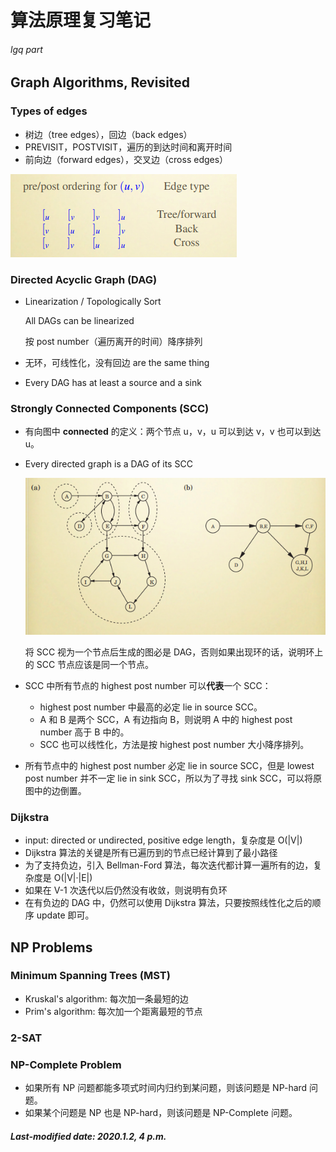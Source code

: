 # 算法原理复习笔记

###### lgq part

## Graph Algorithms, Revisited

### Types of edges

+ 树边（tree edges），回边（back edges）
+ PREVISIT，POSTVISIT，遍历的到达时间和离开时间
+ 前向边（forward edges），交叉边（cross edges）

![1577933887175](./images/type-of-trees.png)

### Directed Acyclic Graph (DAG)

+ Linearization / Topologically Sort

  All DAGs can be linearized

  按 post number（遍历离开的时间）降序排列

+ 无环，可线性化，没有回边 are the same thing

+ Every DAG has at least a source and a sink

### Strongly Connected Components (SCC)

+ 有向图中 **connected** 的定义：两个节点 u，v，u 可以到达 v，v 也可以到达 u。

+ Every directed graph is a DAG of its SCC

  ![1577934868651](./images/scc.png)

  将 SCC 视为一个节点后生成的图必是 DAG，否则如果出现环的话，说明环上的 SCC 节点应该是同一个节点。

+ SCC 中所有节点的 highest post number 可以**代表**一个 SCC：

  + highest post number 中最高的必定 lie in source SCC。
  + A 和 B 是两个 SCC，A 有边指向 B，则说明 A 中的 highest post number 高于 B 中的。
  + SCC 也可以线性化，方法是按 highest post number 大小降序排列。

+ 所有节点中的 highest post number 必定 lie in source SCC，但是 lowest post number 并不一定 lie in sink SCC，所以为了寻找 sink SCC，可以将原图中的边倒置。

### Dijkstra

+ input: directed or undirected, positive edge length，复杂度是 O(|V|)
+ Dijkstra 算法的关键是所有已遍历到的节点已经计算到了最小路径
+ 为了支持负边，引入 Bellman-Ford 算法，每次迭代都计算一遍所有的边，复杂度是 O(|V|·|E|)
+ 如果在 V-1 次迭代以后仍然没有收敛，则说明有负环
+ 在有负边的 DAG 中，仍然可以使用 Dijkstra 算法，只要按照线性化之后的顺序 update 即可。

## NP Problems

### Minimum Spanning Trees (MST)

+ Kruskal's algorithm: 每次加一条最短的边
+ Prim's algorithm: 每次加一个距离最短的节点

### 2-SAT

### NP-Complete Problem

+ 如果所有 NP 问题都能多项式时间内归约到某问题，则该问题是 NP-hard 问题。
+ 如果某个问题是 NP 也是 NP-hard，则该问题是 NP-Complete 问题。

##### Last-modified date: 2020.1.2, 4 p.m.